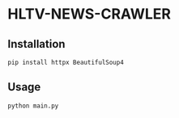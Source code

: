 # HLTV-NEWS-CRAWLER

## Installation
```
pip install httpx BeautifulSoup4
```

## Usage
```
python main.py
```